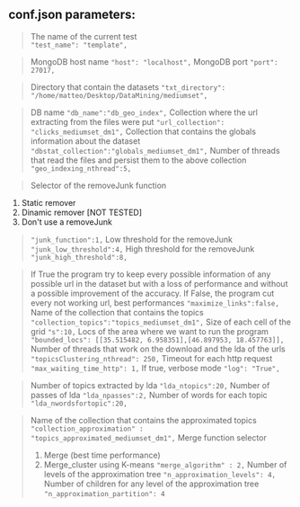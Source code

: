 ## conf.json parameters:

>The name of the current test	
>`"test_name": "template",`

> MongoDB host name
>`"host": "localhost",`
> MongoDB port
>`"port": 27017,`

> Directory that contain the datasets
>`"txt_directory": "/home/matteo/Desktop/DataMining/mediumset",`

> DB name
>`"db_name":"db_geo_index",`
> Collection where the url extracting from the files were put
>`"url_collection": "clicks_mediumset_dm1",`
> Collection that contains the globals information about the dataset
>`"dbstat_collection":"globals_mediumset_dm1",`
> Number of threads that read the files and persist them to the above collection
>`"geo_indexing_nthread":5,`

> Selector of the removeJunk function
1. Static remover
2. Dinamic remover \[NOT TESTED\]
3. Don't use a removeJunk
>`"junk_function":1,`
> Low threshold for the removeJunk
>`"junk_low_threshold":4,`
> High threshold for the removeJunk
>`"junk_high_threshold":8,`

> If True the program try to keep every possible information of any possible url in the dataset but with a loss of performance and without a possible improvement of the accuracy. If False, the program cut every not working url, best performances
>`"maximize_links":false,`
> Name of the collection that contains the topics
>`"collection_topics":"topics_mediumset_dm1",`
> Size of each cell of the grid
>`"s":10,`
> Locs of the area where we want to run the program
>`"bounded_locs": [[35.515482, 6.958351],[46.897953, 18.457763]],`
> Number of threads that work on the download and the lda of the urls
>`"topicsClustering_nthread": 250,`
> Timeout for each http request
>`"max_waiting_time_http": 1,`
> If true, verbose mode
>`"log": "True",`

> Number of topics extracted by lda
>`"lda_ntopics":20,`
> Number of passes of lda
>`"lda_npasses":2,`
> Number of words for each topic
>`"lda_nwordsfortopic":20,`

> Name of the collection that contains the approximated topics
>`"collection_approximation" : "topics_approximated_mediumset_dm1",`
> Merge function selector
> 1. Merge (best time performance)
> 2. Merge_cluster using K-means
>`"merge_algorithm" : 2,`
> Number of levels of the approximation tree
>`"n_approximation_levels": 4,`
> Number of children for any level of the approximation tree
>`"n_approximation_partition": 4`
